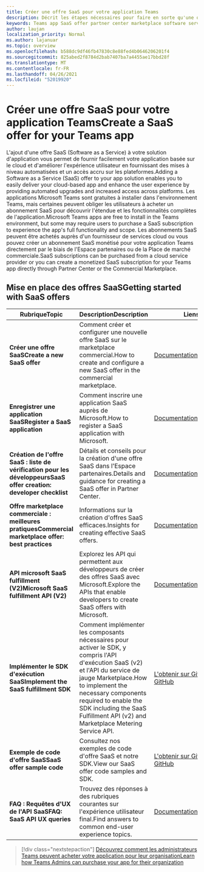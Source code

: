 ```yaml
---
title: Créer une offre SaaS pour votre application Teams
description: Décrit les étapes nécessaires pour faire en sorte qu'une offre SaaS s'inscrit dans une expérience d'application Teams tierce
keywords: Teams app SaaS offer partner center marketplace software service
author: laujan
localization_priority: Normal
ms.author: lajanuar
ms.topic: overview
ms.openlocfilehash: b588dc9df46fb47830c8e88fed4b0646206201f4
ms.sourcegitcommit: 825abed2f8784d2bab7407ba7a4455ae17bbd28f
ms.translationtype: MT
ms.contentlocale: fr-FR
ms.lasthandoff: 04/26/2021
ms.locfileid: "52019920"
---
```

# <a name="create-a-saas-offer-for-your-teams-app"></a><span data-ttu-id="1fd1e-104">Créer une offre SaaS pour votre application Teams</span><span class="sxs-lookup"><span data-stu-id="1fd1e-104">Create a SaaS offer for your Teams app</span></span>

<span data-ttu-id="1fd1e-105">L'ajout d'une offre SaaS (Software as a Service) à votre solution d'application vous permet de fournir facilement votre application basée sur le cloud et d'améliorer l'expérience utilisateur en fournissant des mises à niveau automatisées et un accès accru sur les plateformes.</span><span class="sxs-lookup"><span data-stu-id="1fd1e-105">Adding a Software as a Service (SaaS) offer to your app solution enables you to easily deliver your cloud-based app and enhance the user experience by providing automated upgrades and increased access across platforms.</span></span> <span data-ttu-id="1fd1e-106">Les applications Microsoft Teams sont gratuites à installer dans l'environnement Teams, mais certaines peuvent obliger les utilisateurs à acheter un abonnement SaaS pour découvrir l'étendue et les fonctionnalités complètes de l'application.</span><span class="sxs-lookup"><span data-stu-id="1fd1e-106">Microsoft Teams apps are free to install in the Teams environment, but some may require users to purchase a SaaS subscription to experience the app's full functionality and scope.</span></span> <span data-ttu-id="1fd1e-107">Les abonnements SaaS peuvent être achetés auprès d'un fournisseur de services cloud ou vous pouvez créer un abonnement SaaS monétisé pour votre application Teams directement par le biais de l'Espace partenaires ou de la Place de marché commerciale.</span><span class="sxs-lookup"><span data-stu-id="1fd1e-107">SaaS subscriptions can be purchased from a cloud service provider or you can create a monetized SaaS subscription for your Teams app directly through Partner Center or the Commercial Marketplace.</span></span>

## <a name="getting-started-with-saas-offers"></a><span data-ttu-id="1fd1e-108">Mise en place des offres SaaS</span><span class="sxs-lookup"><span data-stu-id="1fd1e-108">Getting started with SaaS offers</span></span>

| <span data-ttu-id="1fd1e-109">Rubrique</span><span class="sxs-lookup"><span data-stu-id="1fd1e-109">Topic</span></span> | <span data-ttu-id="1fd1e-110">Description</span><span class="sxs-lookup"><span data-stu-id="1fd1e-110">Description</span></span>| <span data-ttu-id="1fd1e-111">Liens</span><span class="sxs-lookup"><span data-stu-id="1fd1e-111">Link</span></span> |
|------|-------------|------|
|<span data-ttu-id="1fd1e-112">**Créer une offre SaaS**</span><span class="sxs-lookup"><span data-stu-id="1fd1e-112">**Create a new SaaS offer**</span></span>|<span data-ttu-id="1fd1e-113">Comment créer et configurer une nouvelle offre SaaS sur le marketplace commercial.</span><span class="sxs-lookup"><span data-stu-id="1fd1e-113">How to create and configure a new SaaS offer in the commercial marketplace.</span></span>| [<span data-ttu-id="1fd1e-114">Documentation</span><span class="sxs-lookup"><span data-stu-id="1fd1e-114">Documentation</span></span>](/azure/marketplace/partner-center-portal/create-new-saas-offer)|
|<span data-ttu-id="1fd1e-115">**Enregistrer une application SaaS**</span><span class="sxs-lookup"><span data-stu-id="1fd1e-115">**Register a SaaS application**</span></span> | <span data-ttu-id="1fd1e-116">Comment inscrire une application SaaS auprès de Microsoft.</span><span class="sxs-lookup"><span data-stu-id="1fd1e-116">How to register a SaaS application with Microsoft.</span></span>| [<span data-ttu-id="1fd1e-117">Documentation</span><span class="sxs-lookup"><span data-stu-id="1fd1e-117">Documentation</span></span>](/azure/marketplace/partner-center-portal/pc-saas-registration)|
|<span data-ttu-id="1fd1e-118">**Création de l'offre SaaS : liste de vérification pour les développeurs**</span><span class="sxs-lookup"><span data-stu-id="1fd1e-118">**SaaS offer creation:  developer checklist**</span></span>| <span data-ttu-id="1fd1e-119">Détails et conseils pour la création d'une offre SaaS dans l'Espace partenaires.</span><span class="sxs-lookup"><span data-stu-id="1fd1e-119">Details and guidance for creating a SaaS offer in Partner Center.</span></span>| [<span data-ttu-id="1fd1e-120">Documentation</span><span class="sxs-lookup"><span data-stu-id="1fd1e-120">Documentation</span></span>](/azure/marketplace/partner-center-portal/offer-creation-checklist)|
|<span data-ttu-id="1fd1e-121">**Offre marketplace commerciale : meilleures pratiques**</span><span class="sxs-lookup"><span data-stu-id="1fd1e-121">**Commercial marketplace offer:  best practices**</span></span> |<span data-ttu-id="1fd1e-122">Informations sur la création d'offres SaaS efficaces.</span><span class="sxs-lookup"><span data-stu-id="1fd1e-122">Insights for creating effective SaaS offers.</span></span>|[<span data-ttu-id="1fd1e-123">Documentation</span><span class="sxs-lookup"><span data-stu-id="1fd1e-123">Documentation</span></span>](/azure/marketplace/gtm-offer-listing-best-practices)|
|<span data-ttu-id="1fd1e-124">**API microsoft SaaS fulfillment (V2)**</span><span class="sxs-lookup"><span data-stu-id="1fd1e-124">**Microsoft SaaS fulfillment API (V2)**</span></span> | <span data-ttu-id="1fd1e-125">Explorez les API qui permettent aux développeurs de créer des offres SaaS avec Microsoft.</span><span class="sxs-lookup"><span data-stu-id="1fd1e-125">Explore the APIs that enable developers to create SaaS offers with Microsoft.</span></span>| [<span data-ttu-id="1fd1e-126">Documentation</span><span class="sxs-lookup"><span data-stu-id="1fd1e-126">Documentation</span></span>](/azure/marketplace/partner-center-portal/pc-saas-fulfillment-api-v2) |
|<span data-ttu-id="1fd1e-127">**Implémenter le SDK d'exécution SaaS**</span><span class="sxs-lookup"><span data-stu-id="1fd1e-127">**Implement the SaaS fulfillment SDK**</span></span>| <span data-ttu-id="1fd1e-128">Comment implémenter les composants nécessaires pour activer le SDK, y compris l'API d'exécution SaaS (v2) et l'API du service de jauge Marketplace.</span><span class="sxs-lookup"><span data-stu-id="1fd1e-128">How to implement the necessary components required to enable the SDK including the SaaS Fulfillment API (v2) and Marketplace Metering Service API.</span></span>| [<span data-ttu-id="1fd1e-129">L'obtenir sur GitHub</span><span class="sxs-lookup"><span data-stu-id="1fd1e-129">Get it on GitHub</span></span>](https://github.com/Azure/Microsoft-commercial-marketplace-transactable-SaaS-offer-SDK/blob/master/docs/Installation-Instructions.md) |
|<span data-ttu-id="1fd1e-130">**Exemple de code d'offre SaaS**</span><span class="sxs-lookup"><span data-stu-id="1fd1e-130">**SaaS offer sample code**</span></span>| <span data-ttu-id="1fd1e-131">Consultez nos exemples de code d'offre SaaS et notre SDK.</span><span class="sxs-lookup"><span data-stu-id="1fd1e-131">View our SaaS offer code samples and SDK.</span></span>| [<span data-ttu-id="1fd1e-132">L'obtenir sur GitHub</span><span class="sxs-lookup"><span data-stu-id="1fd1e-132">Get it on GitHub</span></span>](https://github.com/Azure/Microsoft-commercial-marketplace-transactable-SaaS-offer-SDK)|
| <span data-ttu-id="1fd1e-133">**FAQ : Requêtes d'UX de l'API SaaS**</span><span class="sxs-lookup"><span data-stu-id="1fd1e-133">**FAQ: SaaS API UX queries**</span></span> | <span data-ttu-id="1fd1e-134">Trouvez des réponses à des rubriques courantes sur l'expérience utilisateur final.</span><span class="sxs-lookup"><span data-stu-id="1fd1e-134">Find answers to common end-user experience topics.</span></span>| [<span data-ttu-id="1fd1e-135">Documentation</span><span class="sxs-lookup"><span data-stu-id="1fd1e-135">Documentation</span></span>](/azure/marketplace/partner-center-portal/saas-fulfillment-apis-faq) |

> [!div class="nextstepaction"]
> [<span data-ttu-id="1fd1e-136">Découvrez comment les administrateurs Teams peuvent acheter votre application pour leur organisation</span><span class="sxs-lookup"><span data-stu-id="1fd1e-136">Learn how Teams Admins can purchase your app for their organization</span></span>](/MicrosoftTeams/purchase-third-party-apps)
